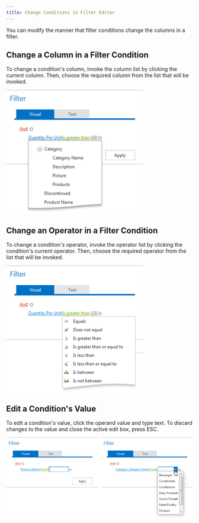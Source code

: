```yaml
---
title: Change Conditions in Filter Editor
---
```

You can modify the manner that filter conditions change the columns in a filter.

## Change a Column in a Filter Condition
To change a condition's column, invoke the column list by clicking the current column. Then, choose the required column from the list that will be invoked.

![ASPxFilterControl-ChangeConditions-Columns](../../images/Img8996.png)

## Change an Operator in a Filter Condition
To change a condition's operator, invoke the operator list by clicking the condition's current operator. Then, choose the required operator from the list that will be invoked.

![ASPxFilterControl-ChangeConditions-Operator](../../images/Img8997.png)

## Edit a Condition's Value
To edit a condition's value, click the operand value and type text. To discard changes to the value and close the active edit box, press ESC.

![ASPxFilterControl-ChangeConditions-OperatorValue](../../images/Img8998.png)